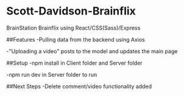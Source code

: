 # Scott-Davidson-Brainflix
BrainStation Brainflix using React/CSS(Sass)/Express

##Features
-Pulling data from the backend using Axios

-"Uploading a video" posts to the model and updates the main page

##Setup
-npm install in Client folder and Server folder

-npm run dev in Server folder to run

##Next Steps
-Delete comment/video functionality added
